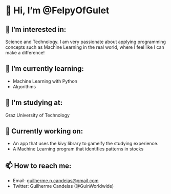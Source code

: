 # 👋 Hi, I’m @FelpyOfGulet

## 👀 I’m interested in: 
Science and Technology. I am very passionate about applying programming concepts such as Machine Learning in the real world, where I feel like I can make a difference!

## 🌱 I’m currently learning:
- Machine Learning with Python
- Algorithms

## 🏫 I'm studying at:
Graz University of Technology

## 🔧 Currently working on:

- An app that uses the kivy library to gameify the studying experience.
- A Machine Learning program that identifies patterns in stocks

## 📫 How to reach me:
-   Email: guilherme.p.candeias@gmail.com
-   Twitter: Guilherme Candeias (@GuinWorldwide)
